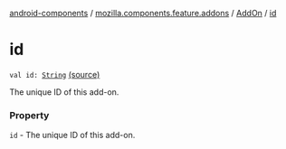 [android-components](../../index.md) / [mozilla.components.feature.addons](../index.md) / [AddOn](index.md) / [id](./id.md)

# id

`val id: `[`String`](https://kotlinlang.org/api/latest/jvm/stdlib/kotlin/-string/index.html) [(source)](https://github.com/mozilla-mobile/android-components/blob/master/components/feature/addons/src/main/java/mozilla/components/feature/addons/AddOn.kt#L30)

The unique ID of this add-on.

### Property

`id` - The unique ID of this add-on.